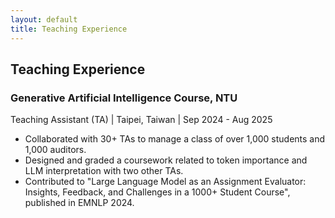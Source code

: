 ```yaml
---
layout: default
title: Teaching Experience
---
```


## Teaching Experience

### Generative Artificial Intelligence Course, NTU

Teaching Assistant (TA) | Taipei, Taiwan | Sep 2024 - Aug 2025

- Collaborated with 30+ TAs to manage a class of over 1,000 students and 1,000 auditors.
- Designed and graded a coursework related to token importance and LLM interpretation with two other TAs.
- Contributed to "Large Language Model as an Assignment Evaluator: Insights, Feedback, and Challenges in a 1000+ Student Course", published in EMNLP 2024.
